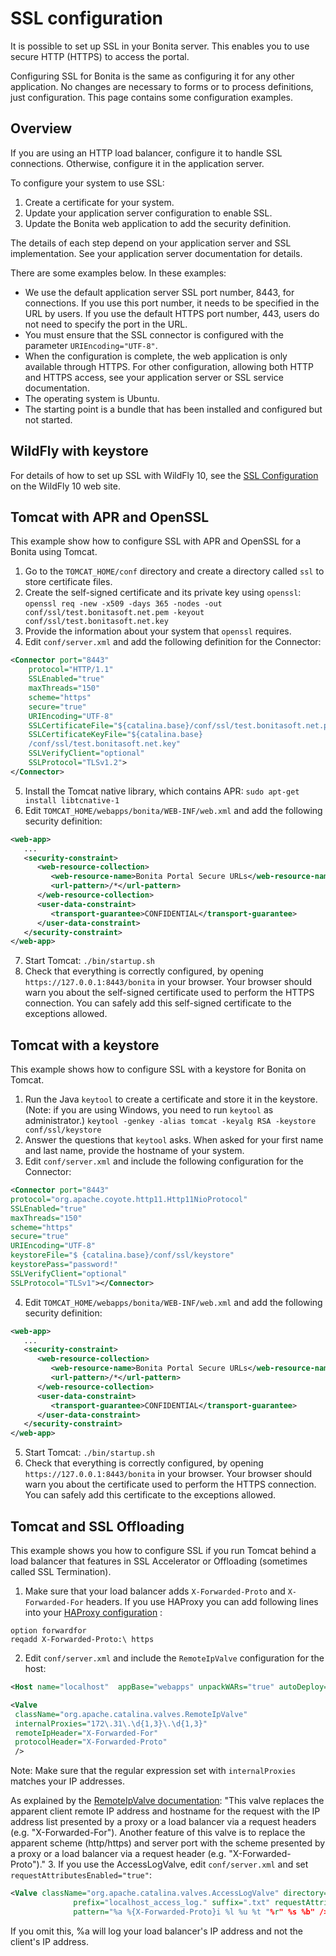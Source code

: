 # SSL configuration

It is possible to set up SSL in your Bonita server. This enables you to use secure HTTP (HTTPS) to access the portal.

Configuring SSL for Bonita is the same as configuring it for any other application. 
No changes are necessary to forms or to process definitions, just configuration. This page contains some configuration  examples.

## Overview

If you are using an HTTP load balancer, configure it to handle SSL connections. Otherwise, configure it in the application server. 

To configure your system to use SSL:

1. Create a certificate for your system.
2. Update your application server configuration to enable SSL.
3. Update the Bonita web application to add the security definition.

The details of each step depend on your application server and SSL implementation. See your application server documentation for details.

There are some examples below. In these examples:

- We use the default application server SSL port number, 8443, for connections. If you use this port number, it needs to be specified in the URL by users. 
  If you use the default HTTPS port number, 443, users do not need to specify the port in the URL.
- You must ensure that the SSL connector is configured with the parameter `URIEncoding="UTF-8"`.
- When the configuration is complete, the web application is only available through HTTPS. For other configuration, allowing both HTTP and HTTPS access, see your application server or SSL service documentation. 
- The operating system is Ubuntu.
- The starting point is a bundle that has been installed and configured but not started.

## WildFly with keystore

For details of how to set up SSL with WildFly 10, see the [SSL Configuration](https://docs.jboss.org/author/display/WFLY10/Admin+Guide#AdminGuide-EnableSSL) on the WildFly 10 web site.

## Tomcat with APR and OpenSSL

This example show how to configure SSL with APR and OpenSSL for a Bonita using Tomcat.

1. Go to the `TOMCAT_HOME/conf` directory and create a directory called `ssl` to store certificate files.
2. Create the self-signed certificate and its private key using `openssl`:  
   `openssl req -new -x509 -days 365 -nodes -out conf/ssl/test.bonitasoft.net.pem -keyout conf/ssl/test.bonitasoft.net.key`
3. Provide the information about your system that `openssl` requires.
4. Edit `conf/server.xml` and add the following definition for the Connector:

```xml
<Connector port="8443" 
    protocol="HTTP/1.1" 
    SSLEnabled="true"
    maxThreads="150" 
    scheme="https" 
    secure="true"
    URIEncoding="UTF-8"
    SSLCertificateFile="${catalina.base}/conf/ssl/test.bonitasoft.net.pem"
    SSLCertificateKeyFile="${catalina.base}
    /conf/ssl/test.bonitasoft.net.key"
    SSLVerifyClient="optional" 
    SSLProtocol="TLSv1.2">
</Connector>
```

5. Install the Tomcat native library, which contains APR: `sudo apt-get install libtcnative-1`
6. Edit `TOMCAT_HOME/webapps/bonita/WEB-INF/web.xml` and add the following security definition:

```xml
<web-app>
   ...
   <security-constraint>
      <web-resource-collection>
         <web-resource-name>Bonita Portal Secure URLs</web-resource-name>
         <url-pattern>/*</url-pattern>
      </web-resource-collection>
      <user-data-constraint>
         <transport-guarantee>CONFIDENTIAL</transport-guarantee>
      </user-data-constraint>
   </security-constraint>
</web-app>
```

7. Start Tomcat: `./bin/startup.sh`
8. Check that everything is correctly configured, by opening `https://127.0.0.1:8443/bonita` in your browser. Your browser should warn you about the self-signed certificate used to perform the HTTPS connection. You can safely add this self-signed certificate to the exceptions allowed.

## Tomcat with a keystore

This example shows how to configure SSL with a keystore for Bonita on Tomcat.

1. Run the Java `keytool` to create a certificate and store it in the keystore. 
   (Note: if you are using Windows, you need to run `keytool` as administrator.)
   `keytool -genkey -alias tomcat -keyalg RSA -keystore conf/ssl/keystore`
2. Answer the questions that `keytool` asks. When asked for your first name and last name, provide the hostname of your system. 
3. Edit `conf/server.xml` and include the following configuration for the Connector:

```xml
<Connector port="8443"
protocol="org.apache.coyote.http11.Http11NioProtocol" 
SSLEnabled="true"
maxThreads="150" 
scheme="https" 
secure="true"
URIEncoding="UTF-8"
keystoreFile="$ {catalina.base}/conf/ssl/keystore" 
keystorePass="password!"
SSLVerifyClient="optional" 
SSLProtocol="TLSv1"></Connector>
```

4. Edit `TOMCAT_HOME/webapps/bonita/WEB-INF/web.xml` and add the following security definition:

```xml
<web-app>
   ...
   <security-constraint>
      <web-resource-collection>
         <web-resource-name>Bonita Portal Secure URLs</web-resource-name>
         <url-pattern>/*</url-pattern>
      </web-resource-collection>
      <user-data-constraint>
         <transport-guarantee>CONFIDENTIAL</transport-guarantee>
      </user-data-constraint>
   </security-constraint>
</web-app>
```

5. Start Tomcat: `./bin/startup.sh`
6. Check that everything is correctly configured, by opening `https://127.0.0.1:8443/bonita` in your browser. Your browser should warn you about the certificate used to perform the HTTPS connection. You can safely add this certificate to the exceptions allowed.

## Tomcat and SSL Offloading

This example shows you how to configure SSL if you run Tomcat behind a load balancer that features in SSL Accelerator or Offloading (sometimes called SSL Termination).

1. Make sure that your load balancer adds `X-Forwarded-Proto` and `X-Forwarded-For` headers. 
   If you use HAProxy you can add following lines into your [HAProxy configuration](http://www.haproxy.org/download/1.5/doc/configuration.txt) :

```
option forwardfor
reqadd X-Forwarded-Proto:\ https
```

2. Edit `conf/server.xml` and include the `RemoteIpValve` configuration for the host:

```xml
<Host name="localhost"  appBase="webapps" unpackWARs="true" autoDeploy="true">

<Valve
 className="org.apache.catalina.valves.RemoteIpValve"
 internalProxies="172\.31\.\d{1,3}\.\d{1,3}"
 remoteIpHeader="X-Forwarded-For"
 protocolHeader="X-Forwarded-Proto"
 />
```

Note: Make sure that the regular expression set with `internalProxies` matches your IP addresses.

As explained by the [RemoteIpValve documentation](https://tomcat.apache.org/tomcat-8.5-doc/api/org/apache/catalina/valves/RemoteIpValve.html): 
"This valve replaces the apparent client remote IP address and hostname for the request with the IP address list presented by a proxy or a load balancer via a request headers (e.g. "X-Forwarded-For"). 
Another feature of this valve is to replace the apparent scheme (http/https) and server port with the scheme presented by a proxy or a load balancer via a request header (e.g. "X-Forwarded-Proto")."
3. If you use the AccessLogValve, edit `conf/server.xml` and set `requestAttributesEnabled="true"`:

```xml
<Valve className="org.apache.catalina.valves.AccessLogValve" directory="logs"
              prefix="localhost_access_log." suffix=".txt" requestAttributesEnabled="true"
              pattern="%a %{X-Forwarded-Proto}i %l %u %t "%r" %s %b" />
```

If you omit this, %a will log your load balancer's IP address and not the client's IP address.
